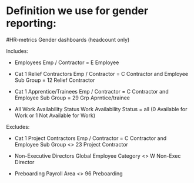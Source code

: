 # Definition we use for gender reporting:
#HR-metrics 
Gender dashboards (headcount only)

Includes:
- Employees
  Emp / Contractor = E Employee
  
- Cat 1 Relief Contractors
  Emp / Contractor = C Contractor and Employee Sub Group = 12 Relief Contractor

- Cat 1 Apprentice/Trainees
  Emp / Contractor = C Contractor and Employee Sub Group = 29 Grp Aprntice/trainee

- All Work Availability Status
  Work Availability Status = all (0 Available for Work or 1 Not Available for Work)

Excludes:

- Cat 1 Project Contractors
  Emp / Contractor = C Contractor and Employee Sub Group <> 23 Project Contractor

- Non-Executive Directors
  Global Employee Category <> W Non-Exec Director

- Preboarding
  Payroll Area <> 96 Preboarding